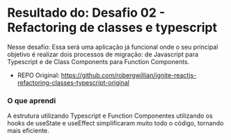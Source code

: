 # Resultado do: Desafio 02 - Refactoring de classes e typescript

Nesse desafio: Essa será uma aplicação já funcional onde o seu principal objetivo é realizar dois processos de migração: de Javascript para Typescript e de Class Components para Function Components.

- REPO Original: https://github.com/robergwillian/ignite-reactjs-refactoring-classes-typescript-original

### O que aprendi

A estrutura utilizando Typescript e Function Componentes utilizando os hooks de useState e useEffect simplificaram muito todo o código, tornando mais eficiente.
